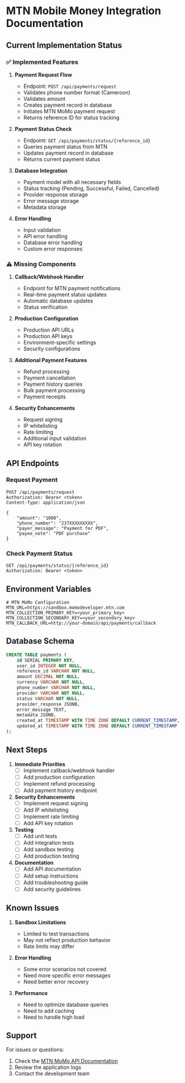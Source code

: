  # MTN Mobile Money Integration Documentation

## Current Implementation Status

### ✅ Implemented Features

1. **Payment Request Flow**
   - Endpoint: `POST /api/payments/request`
   - Validates phone number format (Cameroon)
   - Validates amount
   - Creates payment record in database
   - Initiates MTN MoMo payment request
   - Returns reference ID for status tracking

2. **Payment Status Check**
   - Endpoint: `GET /api/payments/status/{reference_id}`
   - Queries payment status from MTN
   - Updates payment record in database
   - Returns current payment status

3. **Database Integration**
   - Payment model with all necessary fields
   - Status tracking (Pending, Successful, Failed, Cancelled)
   - Provider response storage
   - Error message storage
   - Metadata storage

4. **Error Handling**
   - Input validation
   - API error handling
   - Database error handling
   - Custom error responses

### ⚠️ Missing Components

1. **Callback/Webhook Handler**
   - Endpoint for MTN payment notifications
   - Real-time payment status updates
   - Automatic database updates
   - Status verification

2. **Production Configuration**
   - Production API URLs
   - Production API keys
   - Environment-specific settings
   - Security configurations

3. **Additional Payment Features**
   - Refund processing
   - Payment cancellation
   - Payment history queries
   - Bulk payment processing
   - Payment receipts

4. **Security Enhancements**
   - Request signing
   - IP whitelisting
   - Rate limiting
   - Additional input validation
   - API key rotation

## API Endpoints

### Request Payment
```http
POST /api/payments/request
Authorization: Bearer <token>
Content-Type: application/json

{
    "amount": "1000",
    "phone_number": "237XXXXXXXXX",
    "payer_message": "Payment for PDF",
    "payee_note": "PDF purchase"
}
```

### Check Payment Status
```http
GET /api/payments/status/{reference_id}
Authorization: Bearer <token>
```

## Environment Variables

```env
# MTN MoMo Configuration
MTN_URL=https://sandbox.momodeveloper.mtn.com
MTN_COLLECTION_PRIMARY_KEY=<your_primary_key>
MTN_COLLECTION_SECONDARY_KEY=<your_secondary_key>
MTN_CALLBACK_URL=http://your-domain/api/payments/callback
```

## Database Schema

```sql
CREATE TABLE payments (
    id SERIAL PRIMARY KEY,
    user_id INTEGER NOT NULL,
    reference_id VARCHAR NOT NULL,
    amount DECIMAL NOT NULL,
    currency VARCHAR NOT NULL,
    phone_number VARCHAR NOT NULL,
    provider VARCHAR NOT NULL,
    status VARCHAR NOT NULL,
    provider_response JSONB,
    error_message TEXT,
    metadata JSONB,
    created_at TIMESTAMP WITH TIME ZONE DEFAULT CURRENT_TIMESTAMP,
    updated_at TIMESTAMP WITH TIME ZONE DEFAULT CURRENT_TIMESTAMP
);
```

## Next Steps

1. **Immediate Priorities**
   - [ ] Implement callback/webhook handler
   - [ ] Add production configuration
   - [ ] Implement refund processing
   - [ ] Add payment history endpoint

2. **Security Enhancements**
   - [ ] Implement request signing
   - [ ] Add IP whitelisting
   - [ ] Implement rate limiting
   - [ ] Add API key rotation

3. **Testing**
   - [ ] Add unit tests
   - [ ] Add integration tests
   - [ ] Add sandbox testing
   - [ ] Add production testing

4. **Documentation**
   - [ ] Add API documentation
   - [ ] Add setup instructions
   - [ ] Add troubleshooting guide
   - [ ] Add security guidelines

## Known Issues

1. **Sandbox Limitations**
   - Limited to test transactions
   - May not reflect production behavior
   - Rate limits may differ

2. **Error Handling**
   - Some error scenarios not covered
   - Need more specific error messages
   - Need better error recovery

3. **Performance**
   - Need to optimize database queries
   - Need to add caching
   - Need to handle high load

## Support

For issues or questions:
1. Check the [MTN MoMo API Documentation](https://momodeveloper.mtn.com/)
2. Review the application logs
3. Contact the development team